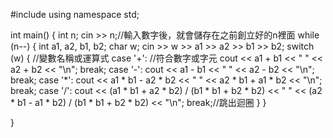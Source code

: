 #include<iostream>
using namespace std;

int main() {
    int n;
    cin >> n;//輸入數字後，就會儲存在之前創立好的n裡面
    while (n--)
    {
        int a1, a2, b1, b2;
        char w;
        cin >> w >> a1 >> a2 >> b1 >> b2;
        switch (w) { //變數名稱或運算式
        case '+': //符合數字或字元
        cout << a1 + b1 << " " << a2 + b2 << "\n";
        break;
        case '-':
        cout << a1 - b1 << " " << a2 - b2 << "\n";
        break;
        case '*':
        cout << a1 * b1 - a2 * b2 << " " << a2 * b1 + a1 * b2 << "\n"; break;
        case '/':
        cout << (a1 * b1 + a2 * b2) / (b1 * b1 + b2 * b2) << " " << (a2 * b1 - a1 * b2) / (b1 * b1 + b2 * b2) << "\n"; 
        break;//跳出迴圈
        }
    }

}
